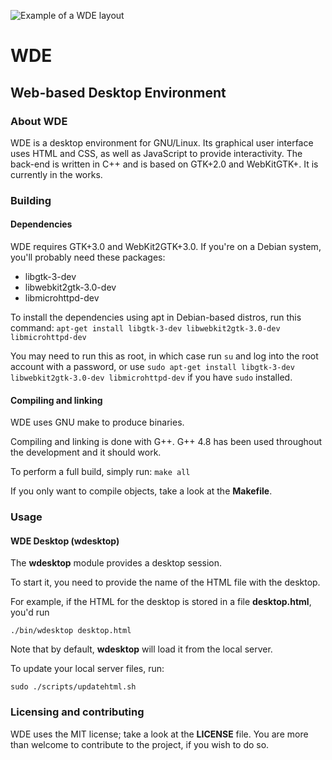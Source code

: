 ![Example of a WDE layout](http://i.imgur.com/EnAJHkk.png)
# WDE
## Web-based Desktop Environment

### About WDE
WDE is a desktop environment for GNU/Linux. Its graphical user interface uses HTML and CSS, as well as JavaScript to provide interactivity. The back-end is written in C++ and is based on GTK+2.0 and WebKitGTK+. It is currently in the works.

### Building
#### Dependencies
WDE requires GTK+3.0 and WebKit2GTK+3.0.
If you're on a Debian system, you'll probably need these packages:
* libgtk-3-dev
* libwebkit2gtk-3.0-dev
* libmicrohttpd-dev

To install the dependencies using apt in Debian-based distros, run this command:
`apt-get install libgtk-3-dev libwebkit2gtk-3.0-dev libmicrohttpd-dev`

You may need to run this as root, in which case run `su` and log into the root account with a password, or use `sudo apt-get install libgtk-3-dev libwebkit2gtk-3.0-dev libmicrohttpd-dev` if you have `sudo` installed.

#### Compiling and linking
WDE uses GNU make to produce binaries. 

Compiling and linking is done with G++.
G++ 4.8 has been used throughout the development and it should work.

To perform a full build, simply run:
`make all`

If you only want to compile objects, take a look at the **Makefile**.

### Usage
#### WDE Desktop (wdesktop)
The **wdesktop** module provides a desktop session.

To start it, you need to provide the name of the HTML file with the desktop.

For example, if the HTML for the desktop is stored in a file **desktop.html**, you'd run

`./bin/wdesktop desktop.html`



Note that by default, **wdesktop** will load it from the local server.

To update your local server files, run:

`sudo ./scripts/updatehtml.sh`

### Licensing and contributing
WDE uses the MIT license; take a look at the **LICENSE** file.
You are more than welcome to contribute to the project, if you wish to do so.

